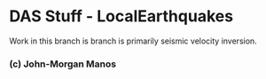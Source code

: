 # DAS Stuff - LocalEarthquakes
  
  Work in this branch is branch is primarily seismic velocity inversion.

### (c) John-Morgan Manos
